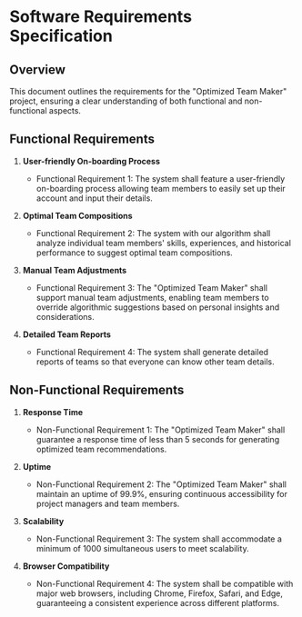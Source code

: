 # Software Requirements Specification

## Overview

This document outlines the requirements for the "Optimized Team Maker" project, ensuring a clear understanding of both functional and non-functional aspects.

## Functional Requirements

1. **User-friendly On-boarding Process**
    - Functional Requirement 1: The system shall feature a user-friendly on-boarding process allowing team members to easily set up their account and input their details.
   
2. **Optimal Team Compositions**
    - Functional Requirement 2: The system with our algorithm shall analyze individual team members' skills, experiences, and historical performance to suggest optimal team compositions.

3. **Manual Team Adjustments**
    - Functional Requirement 3: The "Optimized Team Maker" shall support manual team adjustments, enabling team members to override algorithmic suggestions based on personal insights and considerations.

4. **Detailed Team Reports**
    - Functional Requirement 4: The system shall generate detailed reports of teams so that everyone can know other team details.

## Non-Functional Requirements

1. **Response Time**
    - Non-Functional Requirement 1: The "Optimized Team Maker" shall guarantee a response time of less than 5 seconds for generating optimized team recommendations.

2. **Uptime**
    - Non-Functional Requirement 2: The "Optimized Team Maker" shall maintain an uptime of 99.9%, ensuring continuous accessibility for project managers and team members.

3. **Scalability**
    - Non-Functional Requirement 3: The system shall accommodate a minimum of 1000 simultaneous users to meet scalability.

4. **Browser Compatibility**
    - Non-Functional Requirement 4: The system shall be compatible with major web browsers, including Chrome, Firefox, Safari, and Edge, guaranteeing a consistent experience across different platforms.
